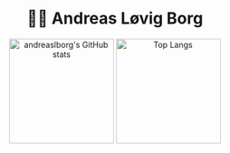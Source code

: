 <h1 align="center">👋🏻 Andreas Løvig Borg </h1>

<p align="center">
  <img src="https://github-readme-stats-one-bice.vercel.app/api?username=andreaslborg&show_icons=true&include_all_commits=true&role=OWNER,ORGANIZATION_MEMBER" alt="andreaslborg's GitHub stats" height="185px" /> <img src="https://github-readme-stats-one-bice.vercel.app/api/top-langs/?username=andreaslborg&layout=compact&langs_count=8&include_all_commits=true&role=OWNER,ORGANIZATION_MEMBER" alt="Top Langs" height="185px" />

</p>

